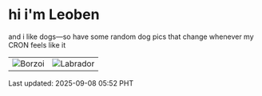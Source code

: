# hi i'm Leoben

and i like dogs—so have some random dog pics that change whenever my CRON feels like it

|  |  |
|--------|----------|
| ![Borzoi](https://random-dog-vercel.vercel.app/api/random-borzoi?v=1757281957) | ![Labrador](https://random-dog-vercel.vercel.app/api/random-labrador?v=1757281957) |

Last updated: 2025-09-08 05:52 PHT

